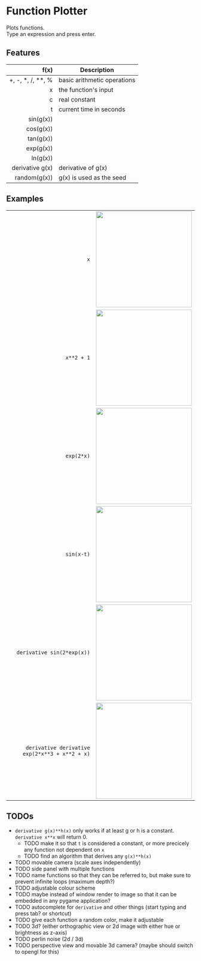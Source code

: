# Function Plotter

Plots functions.  
Type an expression and press enter.

## Features

| f(x)            | Description              |
| ---------------:| ------------------------ |
| \+, \-, \*, \/, \*\*, \% | basic arithmetic operations |
| x               | the function's input     |
| c               | real constant            |
| t               | current time in seconds  |
| sin(g(x))       |                          |
| cos(g(x))       |                          |
| tan(g(x))       |                          |
| exp(g(x))       |                          |
| ln(g(x))        |                          |
| derivative g(x) | derivative of g(x)       |
| random(g(x))    | g(x) is used as the seed |

## Examples

|                                              |     |
| --------------------------------------------:|:---:|
|                                           `x`| <img src="https://i.imgur.com/JEB9lWZ.png" width="256px" /> |
|                                    `x**2 + 1`| <img src="https://i.imgur.com/HlaQSd7.png" width="256px" /> |
|                                    `exp(2*x)`| <img src="https://i.imgur.com/gB63azZ.png" width="256px" /> |
|                                    `sin(x-t)`| <img src="https://i.imgur.com/ezimZJN.gif" width="256px" /> |
|                    `derivative sin(2*exp(x))`| <img src="https://i.imgur.com/JEB9lWZ.png" width="256px" /> |
|`derivative derivative exp(2*x**3 + x**2 + x)`| <img src="https://i.imgur.com/JEB9lWZ.png" width="256px" /> |

## TODOs

- `derivative g(x)**h(x)` only works if at least g or h is a constant. `derivative x**x` will return 0.
  - TODO make it so that `t` is considered a constant, or more precicely any function not dependent on `x`
  - TODO find an algorithm that derives any `g(x)**h(x)`
- TODO movable camera (scale axes independently)
- TODO side panel with multiple functions
- TODO name functions so that they can be referred to, but make sure to prevent infinite loops (maximum depth?)
- TODO adjustable colour scheme
- TODO maybe instead of window render to image so that it can be embedded in any pygame application?
- TODO autocomplete for `derivative` and other things (start typing and press tab? or shortcut)
- TODO give each function a random color, make it adjustable
- TODO 3d? (either orthographic view or 2d image with either hue or brightness as z-axis)
- TODO perlin noise (2d / 3d)
- TODO perspective view and movable 3d camera? (maybe should switch to opengl for this)
